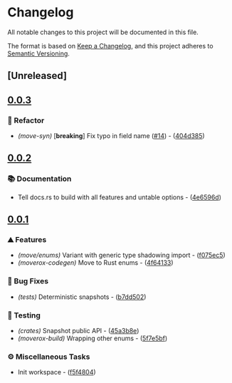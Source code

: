 # Changelog

All notable changes to this project will be documented in this file.

The format is based on [Keep a Changelog](https://keepachangelog.com/en/1.0.0/),
and this project adheres to [Semantic Versioning](https://semver.org/spec/v2.0.0.html).

## [Unreleased]

## [0.0.3](https://github.com/0xangelo/moverox/compare/moverox-build-v0.0.2...moverox-build-v0.0.3)

### 🚜 Refactor

- *(move-syn)* [**breaking**] Fix typo in field name ([#14](https://github.com/0xangelo/moverox/pull/14)) - ([404d385](https://github.com/0xangelo/moverox/commit/404d3852031df77601a2ac8a764bfd8e6374d790))


## [0.0.2](https://github.com/0xangelo/moverox/compare/moverox-build-v0.0.1...moverox-build-v0.0.2)

### 📚 Documentation

- Tell docs.rs to build with all features and untable options - ([4e6596d](https://github.com/0xangelo/moverox/commit/4e6596d5e830a3d07fa0649b5da46726231718b1))


## [0.0.1](https://github.com/0xangelo/moverox/compare/moverox-build-v0.0.0...moverox-build-v0.0.1)

### ⛰️ Features

- *(move/enums)* Variant with generic type shadowing import - ([f075ec5](https://github.com/0xangelo/moverox/commit/f075ec5e979ec5944011f0a3533805bb159ccb30))
- *(moverox-codegen)* Move to Rust enums - ([4f64133](https://github.com/0xangelo/moverox/commit/4f64133067d39c21b3f4b65b9ba7b93f771ecf8b))

### 🐛 Bug Fixes

- *(tests)* Deterministic snapshots - ([b7dd502](https://github.com/0xangelo/moverox/commit/b7dd5021801d0cffb17362b5a517dc4274aad433))

### 🧪 Testing

- *(crates)* Snapshot public API - ([45a3b8e](https://github.com/0xangelo/moverox/commit/45a3b8e11ce76e14498965af61e457a1b80663fb))
- *(moverox-build)* Wrapping other enums - ([5f7e5bf](https://github.com/0xangelo/moverox/commit/5f7e5bf44319324926a8c338a1143b504dee50db))

### ⚙️ Miscellaneous Tasks

- Init workspace - ([f5f4804](https://github.com/0xangelo/moverox/commit/f5f4804fe2dde0a7ab6e00fc3227d7fcd33a44e5))

